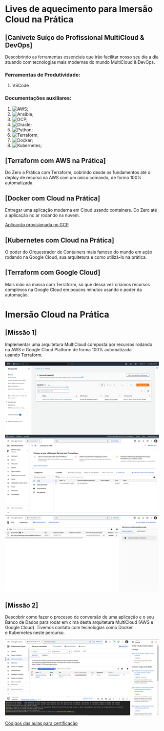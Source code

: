# Lives de aquecimento para Imersão Cloud na Prática

## [Canivete Suíço do Profissional MultiCloud & DevOps]
Descobrindo as ferramentas essenciais que irão facilitar nosso seu dia a dia atuando com tecnologias mais modernas do mundo MultiCloud & DevOps. 

### Ferramentas de Produtividade:
1. VSCode

### Documentações auxiliares:
1. ![AWS](https://docs.aws.amazon.com/);
2. ![Ansible](https://docs.ansible.com/);
3. ![GCP](https://cloud.google.com/docs?hl=pt-br);
4. ![Oracle](https://docs.oracle.com/en/);
5. ![Python](https://docs.python.org/3/);
6. ![Terraform](https://registry.terraform.io/providers/hashicorp/aws/latest/docs);
7. ![Docker](https://docs.docker.com/);
8. ![Kubernetes](https://kubernetes.io/docs/home/);



## [Terraform com AWS na Prática]
Do Zero a Prática com Terraform, cobrindo desde os fundamentos até o deploy de recurso na AWS com um único comando, de forma 100% automatizada.

## [Docker com Cloud na Prática]
Entregar uma aplicação moderna em Cloud usando containers. Do Zero até a aplicação no ar rodando na nuvem.

[Aplicação provisionada no GCP](https://app-wlvomcpokq-uc.a.run.app/)

## [Kubernetes com Cloud na Prática]
O poder do Orquestrador de Containers mais famoso do mundo em ação rodando na Google Cloud, sua arquitetura e como utilizá-lo na prática.

## [Terraform com Google Cloud]
Mais mão na massa com Terraform, só que dessa vez criamos recursos complexos na Google Cloud em poucos minutos usando o poder da automação.


# Imersão Cloud na Prática

## [Missão 1] 
Implementar uma arquitetura MultiCloud composta por recursos rodando na AWS e Google Cloud Platform de forma 100% automatizada usando Terraform. 

![Infraestrutura provisionada na AWS](resources/S3.png)
![Infraestrutura (1) provisionada na Google Cloud](resources/GKE.png)
![Infraestrutura (2) provisionada na Google Cloud](resources/SQL.png)

## [Missão 2]
Descobrir como fazer o processo de conversão de uma aplicação e o seu Banco de Dados para rodar em cima desta arquitetura MultiCloud (AWS e Google Cloud). Tivemos contato com tecnologias como Docker e Kubernetes neste percurso.

![Missão2](resources/deploy.png)

[Códigos das aulas para certificação](https://docs.google.com/document/d/1iRyDj1A6HQk9RtWUbg31UzV8TbvAKB_6JbWNKfPp7yg/edit?usp=share_link)